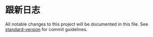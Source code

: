 # 跟新日志

All notable changes to this project will be documented in this file. See [standard-version](https://github.com/conventional-changelog/standard-version) for commit guidelines.
